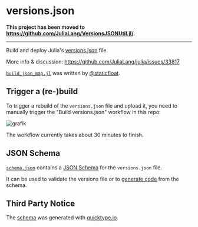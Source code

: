 # versions.json

**This project has been moved to https://github.com/JuliaLang/VersionsJSONUtil.jl/.**

---

Build and deploy Julia's [versions.json](https://julialang-s3.julialang.org/bin/versions.json) file.

More info & discussion: https://github.com/JuliaLang/julia/issues/33817

[`build_json_map.jl`](build_json_map.jl) was written by [@staticfloat](https://github.com/staticfloat).

## Trigger a (re-)build

To trigger a rebuild of the `versions.json` file and upload it, you need to manually trigger the "Build versions.json" workflow in this repo:

![grafik](https://user-images.githubusercontent.com/20866761/115970176-1e047d00-a541-11eb-8e2b-d435fa44d669.png)

The workflow currently takes about 30 minutes to finish.

## JSON Schema

[`schema.json`](schema.json) contains a [JSON Schema](https://json-schema.org/) for the `versions.json` file.

It can be used to validate the versions file or to [generate code](https://json-schema.org/implementations.html) from the schema.

## Third Party Notice

The [schema](schema.json) was generated with [quicktype.io](https://app.quicktype.io/#l=schema).
